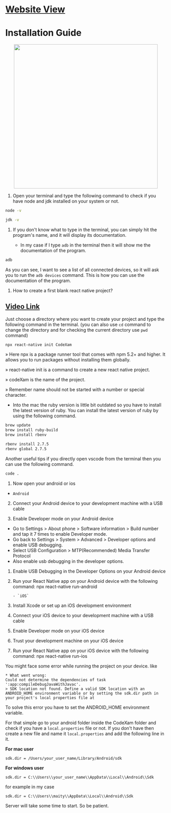  # [Website View](https://codexam.vercel.app/docs/reactnative/react2)

 
# Installation Guide
    
<p align="center">
            <img style={{ position: "relative" ,opacity: 1 ,borderRadius: "10px" ,overflow: "hidden" , marginTop:"20px" , marginBottom: "20px"}}
                 src="https://media.giphy.com/media/2CV88JdrUCOYT5Ec8j/giphy.gif"
                 width="450"/>
</p>

1. Open your terminal and type the following command to check if you have node and jdk installed on your system or not.

```bash filename="nodejs"
node -v
```
```bash filename="jdk"
jdk -v
```

1. If you don't know what to type in the terminal, you can simply hit the program's name, and it will display its documentation.

   - In my case if I type `adb` in the terminal then it will show me the documentation of the program.

```bash filename="adb"
adb
```
As you can see, I want to see a list of all connected devices, so it will ask you to run the `adb devices` command. This is how you can use the documentation of the program.

1. How to create a first blank react native project?

## [Video Link](https://youtu.be/k8xMLntOVSc)

Just choose a directory where you want to create your project and type the following command in the terminal. (you can also use `cd` command to change the directory and for checking the current directory use `pwd` command)

```bash filename="react-native"
npx react-native init CodeXam
 ```
» Here npx is a package runner tool that comes with npm 5.2+ and higher. It allows you to run packages without installing them globally.

» react-native init is a command to create a new react native project.

» codeXam is the name of the project.

» Remember name should not be started with a number or special character.


- Into the mac the ruby version is little bit outdated so you have to install the latest version of ruby. You can install the latest version of ruby by using the following command.

```bash filename="ruby"
brew update
brew install ruby-build
brew install rbenv

rbenv install 2.7.5
rbenv global 2.7.5
```
  
Another useful tips if you directly open vscode from the terminal then you can use the following command.

```bash filename="vscode"
code .
```


1. Now open your android or ios

- `Android`
2. Connect your Android device to your development machine with a USB cable

3. Enable Developer mode on your Android device

 - Go to Settings > About phone > Software information > Build number and tap it 7 times to enable Developer mode.
 - Go back to Settings > System > Advanced > Developer options and enable USB debugging.
 - Select USB Configuration > MTP(Recommended) Media Transfer Protocol
 - Also enable usb debugging in the developer options.

1. Enable USB Debugging in the Developer Options on your Android device

 2. Run your React Native app on your Android device with the following command: npx react-native run-android

        - `iOS`
3. Install Xcode or set up an iOS development environment
4. Connect your iOS device to your development machine with a USB cable
5. Enable Developer mode on your iOS device
6. Trust your development machine on your iOS device
7. Run your React Native app on your iOS device with the following command: npx react-native run-ios



You might face some error while running the project on your device. like
```
* What went wrong:
Could not determine the dependencies of task ':app:compileDebugJavaWithJavac'.
> SDK location not found. Define a valid SDK location with an ANDROID_HOME environment variable or by setting the sdk.dir path in your project's local properties file at
 ```
To solve this error you have to set the ANDROID_HOME environment variable.

For that simple go to your android folder inside the CodeXam folder and check if you have a `local.properties` file or not. If you don't have then create a new file and name it `local.properties` and add the following line in it.

**For mac user**
```
sdk.dir = /Users/your_user_name/Library/Android/sdk
```
**For windows user**
```
sdk.dir = C:\\Users\\your_user_name\\AppData\\Local\\Android\\Sdk
```
for example in my case
```
sdk.dir = C:\\Users\\maity\\AppData\\Local\\Android\\Sdk
```
Server will take some time to start. So be patient.





